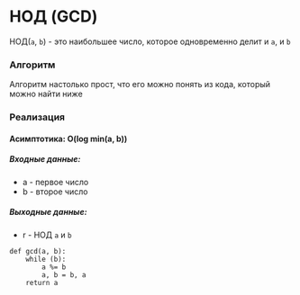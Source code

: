 # НОД (GCD)
НОД(`a`, `b`) - это наибольшее число, которое одновременно делит и `a`, и `b`
### Алгоритм
Алгоритм настолько прост, что его можно понять из кода, который можно найти ниже
### Реализация
#### Асимптотика: O(log min(a, b))
##### Входные данные:
 - a - первое число
 - b - второе число
##### Выходные данные:
 - r - НОД `a` и `b`
```python3
def gcd(a, b):
    while (b):
        a %= b
        a, b = b, a
    return a
```
